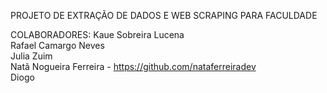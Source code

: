 PROJETO DE EXTRAÇÃO DE DADOS E WEB SCRAPING PARA FACULDADE


COLABORADORES:
Kaue Sobreira Lucena  <br>
Rafael Camargo Neves <br>
Julia Zuim <br>
Natã Nogueira Ferreira - https://github.com/nataferreiradev <br>
Diogo <br>
